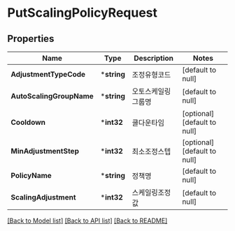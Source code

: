 # PutScalingPolicyRequest

## Properties
Name | Type | Description | Notes
------------ | ------------- | ------------- | -------------
**AdjustmentTypeCode** | ***string** | 조정유형코드 | [default to null]
**AutoScalingGroupName** | ***string** | 오토스케일링그룹명 | [default to null]
**Cooldown** | ***int32** | 쿨다운타임 | [optional] [default to null]
**MinAdjustmentStep** | ***int32** | 최소조정스텝 | [optional] [default to null]
**PolicyName** | ***string** | 정책명 | [default to null]
**ScalingAdjustment** | ***int32** | 스케일링조정값 | [default to null]

[[Back to Model list]](../README.md#documentation-for-models) [[Back to API list]](../README.md#documentation-for-api-endpoints) [[Back to README]](../README.md)


